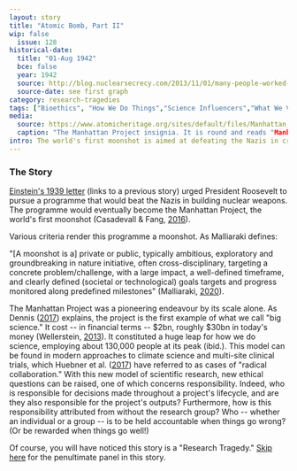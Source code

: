 ```yaml
---
layout: story
title: "Atomic Bomb, Part II"
wip: false
  issue: 128
historical-date:
  title: "01-Aug 1942"
  bce: false
  year: 1942
  source: http://blog.nuclearsecrecy.com/2013/11/01/many-people-worked-manhattan-project/
  source-date: see first graph
category: research-tragedies
tags: ["Bioethics", "How We Do Things","Science Influencers","What We Value"]
media:
  source: https://www.atomicheritage.org/sites/default/files/Manhattan_Project_emblem_4.png
  caption: "The Manhattan Project insignia. It is round and reads "Manhattan Project A Bomb". The A takes up most of the insignia and a castle is drawn at the bottom. Source: Atomic Heritage Foundation."
intro: The world's first moonshot is aimed at defeating the Nazis in creating nuclear weapons.
---
```

### The Story
[Einstein's 1939 letter](https://www.tiki-toki.com/timeline/entry/1753034/A-History-of-Research-Ethics/#vars!date=1939-08-02_00:00:00!) (links to a previous story) urged President Roosevelt to pursue a programme that would beat the Nazis in building nuclear weapons. The programme would eventually become the Manhattan Project, the world's first moonshot (Casadevall & Fang, [2016](https://doi.org/10.1128/mBio.01381-16)).

Various criteria render this programme a moonshot. As Malliaraki defines:

"[A moonshot is a] private or public, typically ambitious, exploratory and groundbreaking in nature initiative, often cross-disciplinary, targeting a concrete problem/challenge, with a large impact, a well-defined timeframe, and clearly defined (societal or technological) goals targets and progress monitored along predefined milestones" (Malliaraki, [2020](https://eirinimalliaraki.medium.com/architecting-moonshots-104b0be22761)).

The Manhattan Project was a pioneering endeavour by its scale alone. As Dennis ([2017](https://www.britannica.com/science/Big-Science-science)) explains, the project is the first example of what we call "big science." It cost -- in financial terms -- $2bn, roughly $30bn in today's money (Wellerstein, [2013](http://blog.nuclearsecrecy.com/2013/11/01/many-people-worked-manhattan-project/)). It constituted a huge leap for how we do science, employing about 130,000 people at its peak (ibid.). This model can be found in modern approaches to climate science and multi-site clinical trials, which Huebner et al. ([2017](10.1093/oso/9780190680534.003.0005)) have referred to as cases of "radical collaboration." With this new model of scientific research, new ethical questions can be raised, one of which concerns responsibility. Indeed, who is responsible for decisions made throughout a project's lifecycle, and are they also responsible for the project's outputs? Furthermore, how is this responsibility attributed from without the research group? Who -- whether an individual or a group -- is to be held accountable when things go wrong? (Or be rewarded when things go well!)

Of course, you will have noticed this story is a "Research Tragedy." [Skip here](https://www.tiki-toki.com/timeline/entry/1753034/A-History-of-Research-Ethics/#vars!panel=16443840!) for the penultimate panel in this story.
